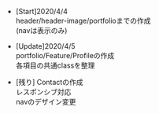 - [Start]2020/4/4  
	header/header-image/portfolioまでの作成  
	(navは表示のみ)  
  
- [Update]2020/4/5  
	portfolio/Feature/Profileの作成  
	各項目の共通classを整理  
  
- [残り]
	Contactの作成  
	レスポンシブ対応  
	navのデザイン変更  

